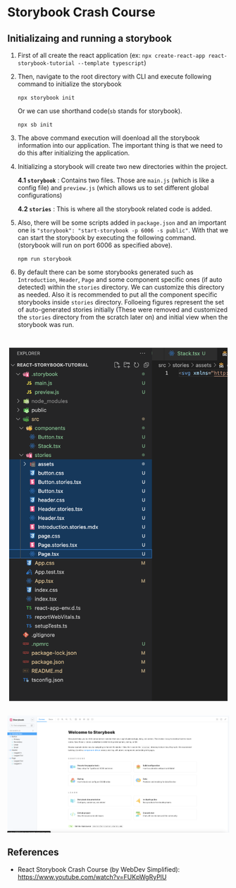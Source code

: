 # Storybook Crash Course

## Initializaing and running a storybook

 
1.  First of all create the react application (ex: `npx create-react-app react-storybook-tutorial --template typescript`)


2. Then, navigate to the root directory with CLI and execute following command to initialize the storybook 

    ```
    npx storybook init
    ```

    Or we can use shorthand code(`sb` stands for storybook).

    ```
    npx sb init
    ```


3. The above command execution will doenload all the storybook information into our application. The important thing is that we need to do this after initializing the application.


4. Initializing a storybook will create two new directories within the project.
    
    **4.1 `storybook`** : Contains two files. Those are `main.js` (which is like a config file) and `preview.js` (which allows us to set different global configurations)

    **4.2 `stories`** : This is where all the storybook related code is added.


5. Also, there will be some scripts added in `package.json` and an important one is `"storybook": "start-storybook -p 6006 -s public"`. With that we can start the storybook by executing the following command. (storybook will run on port 6006 as specified above).
    ```
    npm run storybook
    ```

6. By default there can be some storybooks generated such as `Introduction`, `Header`, `Page` and some component specific ones (if auto detected) within the `stories` directory. We can customize this directory as needed. Also it is recommended to put all the component specific storybooks inside `stories` directory. Folloeing figures represent the set of auto-generated stories initially (These were removed and customized the `stories` directory from the scratch later on) and initial view when the storybook was run.

<div style="text-align: center;">
    <img src="./public/images/react-storybook-initial-stage.png"
    style ="height:800px; margin-top:30px;">
    <img src="./public/images/storybook-initial-view.png"
    style =" margin-top:30px;">
</div>


## References

- React Storybook Crash Course (by WebDev Simplified): https://www.youtube.com/watch?v=FUKpWgRyPlU